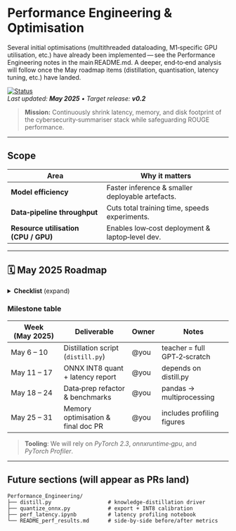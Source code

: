 <!-- Performance_Engineering/documentation.md -->
# Performance Engineering & Optimisation

Several initial optimisations (multithreaded dataloading, M1‑specific GPU utilisation, etc.) have already been implemented — see the Performance Engineering notes in the main README.md. A deeper, end‑to‑end analysis will follow once the May roadmap items (distillation, quantisation, latency tuning, etc.) have landed.

[![Status](https://img.shields.io/badge/status-planned-yellow)](../../)  
_Last updated: **May 2025** • Target release: **v0.2**_

> **Mission:** Continuously shrink latency, memory, and disk footprint of the cybersecurity‑summariser stack while safeguarding ROUGE performance.

---

## Scope

| Area                                 | Why it matters                                   |
|--------------------------------------|--------------------------------------------------|
| **Model efficiency**                 | Faster inference & smaller deployable artefacts. |
| **Data‑pipeline throughput**         | Cuts total training time, speeds experiments.    |
| **Resource utilisation (CPU / GPU)** | Enables low‑cost deployment & laptop‑level dev.  |

---

## 🗓️ May 2025 Roadmap

<details>
<summary><strong>Checklist</strong> (expand)</summary>

- [ ] Distill scratch GPT‑2 → 14 M‑param student  
- [ ] Convert distilled model to **INT8 ONNX** & benchmark  
- [ ] Latency profiling notebook (`perf_latency.ipynb`)  
- [ ] Pipeline refactor: parallelised JSONL preprocessing  
- [ ] Memory audit & gradient‑checkpointing explainer  
- [ ] README update with before/after metrics table  

</details>

### Milestone table

| Week (May 2025) | Deliverable | Owner | Notes |
|-----------------|-------------|-------|-------|
| May 6 – 10      | Distillation script (`distill.py`) | @you | teacher = full GPT‑2‑scratch |
| May 11 – 17     | ONNX INT8 quant + latency report   | @you | depends on distill.py |
| May 18 – 24     | Data‑prep refactor & benchmarks    | @you | pandas → multiprocessing |
| May 25 – 31     | Memory optimisation & final doc PR | @you | includes profiling figures |

> **Tooling**: We will rely on *PyTorch 2.3*, *onnxruntime‑gpu*, and *PyTorch Profiler*.

---

## Future sections (will appear as PRs land)

```text
Performance_Engineering/
├── distill.py                  # knowledge‑distillation driver
├── quantize_onnx.py            # export + INT8 calibration
├── perf_latency.ipynb          # latency profiling notebook
└── README_perf_results.md      # side‑by‑side before/after metrics
